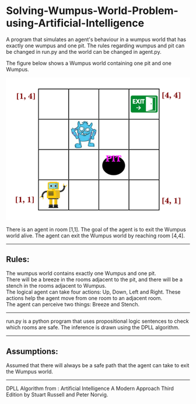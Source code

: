 # Solving-Wumpus-World-Problem-using-Artificial-Intelligence
A program that simulates an agent's behaviour in a wumpus world that has exactly one wumpus and one pit. The rules regarding wumpus and pit can be changed in run.py and the world can be changed in agent.py.

The figure below shows a Wumpus world containing one pit and one Wumpus. 

![World Image](https://github.com/richidubey/Solving-Wumpus-World-Problem-using-Artificial-Intelligence/blob/main/world.png)

    
There is an agent in room [1,1]. The goal of the agent is to exit the Wumpus world alive. The agent can exit the Wumpus world by reaching room [4,4].  
    
--- 
   
## Rules:  
The wumpus world contains exactly one Wumpus and one pit.  
There will be a breeze in the rooms adjacent to the pit, and there will be a stench in the rooms adjacent to Wumpus.  
The logical agent can take four actions: Up, Down, Left and Right. These actions help the agent move from one room to an adjacent room.   
The agent can perceive two things: Breeze and Stench.
    
--- 
    
run.py is a python program that uses propositional logic sentences to check which rooms are safe. The inference is drawn using the DPLL algorithm. 
    
--- 
    
## Assumptions:  
    
Assumed that there will always be a safe path that the agent can take to exit the Wumpus world.  
   
---
    
DPLL Algorithm from : Artificial Intelligence A Modern Approach Third Edition by Stuart Russell and Peter Norvig.
